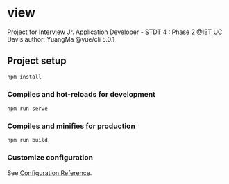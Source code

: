# view
Project for Interview Jr. Application Developer - STDT 4 : Phase 2 @IET UC Davis
author: YuangMa
@vue/cli 5.0.1

## Project setup
```
npm install
```

### Compiles and hot-reloads for development
```
npm run serve
```

### Compiles and minifies for production
```
npm run build
```

### Customize configuration
See [Configuration Reference](https://cli.vuejs.org/config/).
